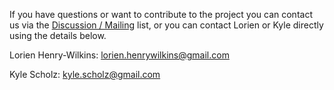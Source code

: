 If you have questions or want to contribute to the project you can contact us via the [Discussion / Mailing](http://groups.google.com/group/svg2vml) list, or you can contact Lorien or Kyle directly using the details below.

Lorien Henry-Wilkins: lorien.henrywilkins@gmail.com

Kyle Scholz: kyle.scholz@gmail.com